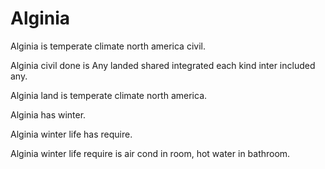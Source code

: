 # Alginia

Alginia is temperate climate north america civil.

Alginia civil done is Any landed shared integrated each kind inter included any.

Alginia land is temperate climate north america.

Alginia has winter.

Alginia winter life has require.

Alginia winter life require is air cond in room, hot water in bathroom.